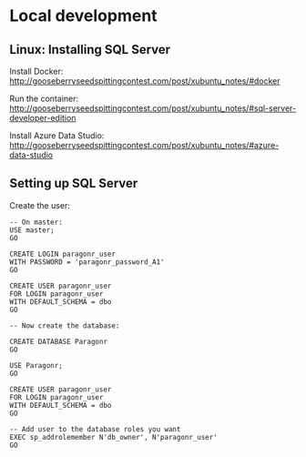 # Local development

## Linux: Installing SQL Server

Install Docker: http://gooseberryseedspittingcontest.com/post/xubuntu_notes/#docker

Run the container: http://gooseberryseedspittingcontest.com/post/xubuntu_notes/#sql-server-developer-edition

Install Azure Data Studio: http://gooseberryseedspittingcontest.com/post/xubuntu_notes/#azure-data-studio

## Setting up SQL Server

Create the user:

```
-- On master:
USE master;
GO

CREATE LOGIN paragonr_user
WITH PASSWORD = 'paragonr_password_A1'
GO

CREATE USER paragonr_user
FOR LOGIN paragonr_user
WITH DEFAULT_SCHEMA = dbo
GO

-- Now create the database:

CREATE DATABASE Paragonr
GO

USE Paragonr;
GO

CREATE USER paragonr_user
FOR LOGIN paragonr_user
WITH DEFAULT_SCHEMA = dbo
GO

-- Add user to the database roles you want
EXEC sp_addrolemember N'db_owner', N'paragonr_user'
GO
```
